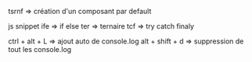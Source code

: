 tsrnf => création d'un composant par default

js snippet
ife => if else
ter => ternaire
tcf => try catch finaly

ctrl + alt + L => ajout auto de console.log
alt + shift + d => suppression de tout les console.log
